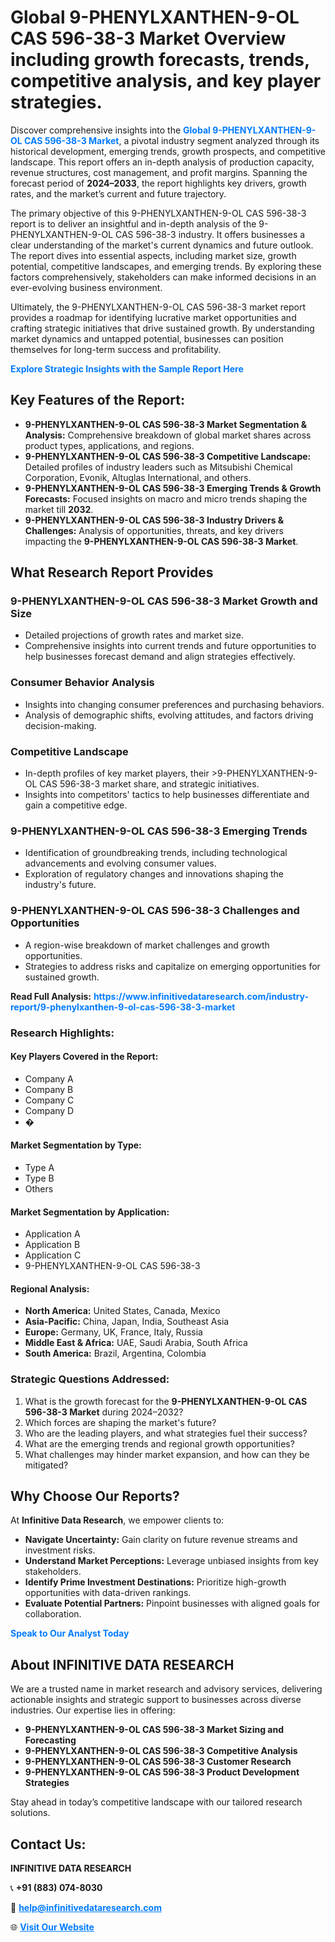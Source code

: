 <h1>Global 9-PHENYLXANTHEN-9-OL CAS 596-38-3 Market Overview including growth forecasts, trends, competitive analysis, and key player strategies.</h1>
<p>
Discover comprehensive insights into the 
<a href="https://www.infinitivedataresearch.com/industry-report/9-phenylxanthen-9-ol-cas-596-38-3-market" rel="dofollow" style="color: #007BFF; text-decoration: none;"><strong>Global 9-PHENYLXANTHEN-9-OL CAS 596-38-3 Market</strong></a>, a pivotal industry segment analyzed through its historical development, emerging trends, growth prospects, and competitive landscape. This report offers an in-depth analysis of production capacity, revenue structures, cost management, and profit margins. Spanning the forecast period of <strong>2024–2033</strong>, the report highlights key drivers, growth rates, and the market’s current and future trajectory.
</p>
<p>
The primary objective of this 9-PHENYLXANTHEN-9-OL CAS 596-38-3 report is to deliver an insightful and in-depth analysis of the 9-PHENYLXANTHEN-9-OL CAS 596-38-3 industry. It offers businesses a clear understanding of the market's current dynamics and future outlook. The report dives into essential aspects, including market size, growth potential, competitive landscapes, and emerging trends. By exploring these factors comprehensively, stakeholders can make informed decisions in an ever-evolving business environment.
</p>
<p>
Ultimately, the 9-PHENYLXANTHEN-9-OL CAS 596-38-3 market report provides a roadmap for identifying lucrative market opportunities and crafting strategic initiatives that drive sustained growth. By understanding market dynamics and untapped potential, businesses can position themselves for long-term success and profitability.
</p>
<p>
<a href="https://www.infinitivedataresearch.com/request-sample/reportId=111218" style="color: #007BFF; text-decoration: none;"><strong>Explore Strategic Insights with the Sample Report Here</strong></a>
</p>

<h2>Key Features of the Report:</h2>
<ul>
<li><strong>9-PHENYLXANTHEN-9-OL CAS 596-38-3 Market Segmentation & Analysis:</strong> Comprehensive breakdown of global market shares across product types, applications, and regions.</li>
<li><strong>9-PHENYLXANTHEN-9-OL CAS 596-38-3 Competitive Landscape:</strong> Detailed profiles of industry leaders such as Mitsubishi Chemical Corporation, Evonik, Altuglas International, and others.</li>
<li><strong>9-PHENYLXANTHEN-9-OL CAS 596-38-3 Emerging Trends & Growth Forecasts:</strong> Focused insights on macro and micro trends shaping the market till <strong>2032</strong>.</li>
<li><strong>9-PHENYLXANTHEN-9-OL CAS 596-38-3 Industry Drivers & Challenges:</strong> Analysis of opportunities, threats, and key drivers impacting the <strong>9-PHENYLXANTHEN-9-OL CAS 596-38-3 Market</strong>.</li>
</ul>

<h2>What Research Report Provides</h2>
<h3>9-PHENYLXANTHEN-9-OL CAS 596-38-3 Market Growth and Size</h3>
<ul>
<li>Detailed projections of growth rates and market size.</li>
<li>Comprehensive insights into current trends and future opportunities to help businesses forecast demand and align strategies effectively.</li>
</ul>

<h3>Consumer Behavior Analysis</h3>
<ul>
<li>Insights into changing consumer preferences and purchasing behaviors.</li>
<li>Analysis of demographic shifts, evolving attitudes, and factors driving decision-making.</li>
</ul>

<h3>Competitive Landscape</h3>
<ul>
<li>In-depth profiles of key market players, their >9-PHENYLXANTHEN-9-OL CAS 596-38-3 market share, and strategic initiatives.</li>
<li>Insights into competitors' tactics to help businesses differentiate and gain a competitive edge.</li>
</ul>

<h3>9-PHENYLXANTHEN-9-OL CAS 596-38-3 Emerging Trends</h3>
<ul>
<li>Identification of groundbreaking trends, including technological advancements and evolving consumer values.</li>
<li>Exploration of regulatory changes and innovations shaping the industry's future.</li>
</ul>

<h3>9-PHENYLXANTHEN-9-OL CAS 596-38-3 Challenges and Opportunities</h3>
<ul>
<li>A region-wise breakdown of market challenges and growth opportunities.</li>
<li>Strategies to address risks and capitalize on emerging opportunities for sustained growth.</li>
</ul>
<p><strong>Read Full Analysis:</strong> <a href="https://www.infinitivedataresearch.com/industry-report/9-phenylxanthen-9-ol-cas-596-38-3-market" rel="dofollow" style="color: #007BFF; text-decoration: none;"><strong>https://www.infinitivedataresearch.com/industry-report/9-phenylxanthen-9-ol-cas-596-38-3-market</strong></a></p>
<h3>Research Highlights:</h3>
<h4>Key Players Covered in the Report:</h4>
<ul><li>Company A</li><li>Company B</li><li>Company C</li><li>Company D</li><li>�</li></ul>
<h4>Market Segmentation by Type:</h4>
<ul><li>Type A</li><li>Type B</li><li>Others</li></ul>
<h4>Market Segmentation by Application:</h4>
<ul><li>Application A</li><li>Application B</li><li>Application C</li><li>9-PHENYLXANTHEN-9-OL CAS 596-38-3</li></ul>

<h4>Regional Analysis:</h4>
<ul>
<li><strong>North America:</strong> United States, Canada, Mexico</li>
<li><strong>Asia-Pacific:</strong> China, Japan, India, Southeast Asia</li>
<li><strong>Europe:</strong> Germany, UK, France, Italy, Russia</li>
<li><strong>Middle East & Africa:</strong> UAE, Saudi Arabia, South Africa</li>
<li><strong>South America:</strong> Brazil, Argentina, Colombia</li>
</ul>

<h3>Strategic Questions Addressed:</h3>
<ol>
<li>What is the growth forecast for the <strong>9-PHENYLXANTHEN-9-OL CAS 596-38-3 Market</strong> during 2024–2032?</li>
<li>Which forces are shaping the market's future?</li>
<li>Who are the leading players, and what strategies fuel their success?</li>
<li>What are the emerging trends and regional growth opportunities?</li>
<li>What challenges may hinder market expansion, and how can they be mitigated?</li>
</ol>

<h2>Why Choose Our Reports?</h2>
<p>At <strong>Infinitive Data Research</strong>, we empower clients to:</p>
<ul>
<li><strong>Navigate Uncertainty:</strong> Gain clarity on future revenue streams and investment risks.</li>
<li><strong>Understand Market Perceptions:</strong> Leverage unbiased insights from key stakeholders.</li>
<li><strong>Identify Prime Investment Destinations:</strong> Prioritize high-growth opportunities with data-driven rankings.</li>
<li><strong>Evaluate Potential Partners:</strong> Pinpoint businesses with aligned goals for collaboration.</li>
</ul>
<p><a href="https://www.infinitivedataresearch.com/industry-report/9-phenylxanthen-9-ol-cas-596-38-3-market" rel="dofollow" style="color: #007BFF; text-decoration: none;"><strong>Speak to Our Analyst Today</strong></a></p>

<h2>About INFINITIVE DATA RESEARCH</h2>
<p>We are a trusted name in market research and advisory services, delivering actionable insights and strategic support to businesses across diverse industries. Our expertise lies in offering:</p>
<ul>
<li><strong>9-PHENYLXANTHEN-9-OL CAS 596-38-3 Market Sizing and Forecasting</strong></li>
<li><strong>9-PHENYLXANTHEN-9-OL CAS 596-38-3 Competitive Analysis</strong></li>
<li><strong>9-PHENYLXANTHEN-9-OL CAS 596-38-3 Customer Research</strong></li>
<li><strong>9-PHENYLXANTHEN-9-OL CAS 596-38-3 Product Development Strategies</strong></li>
</ul>
<p>Stay ahead in today’s competitive landscape with our tailored research solutions.</p>

<h2>Contact Us:</h2>
<p><strong>INFINITIVE DATA RESEARCH</strong></p>
<p>📞 <strong>+91 (883) 074-8030</strong></p>
<p>📧 <strong><a href="mailto:help@infinitivedataresearch.com" style="color: #007BFF;">help@infinitivedataresearch.com</a></strong></p>
<p>🌐 <strong><a href="https://www.infinitivedataresearch.com" rel="dofollow" style="color: #007BFF;">Visit Our Website</a></strong></p>